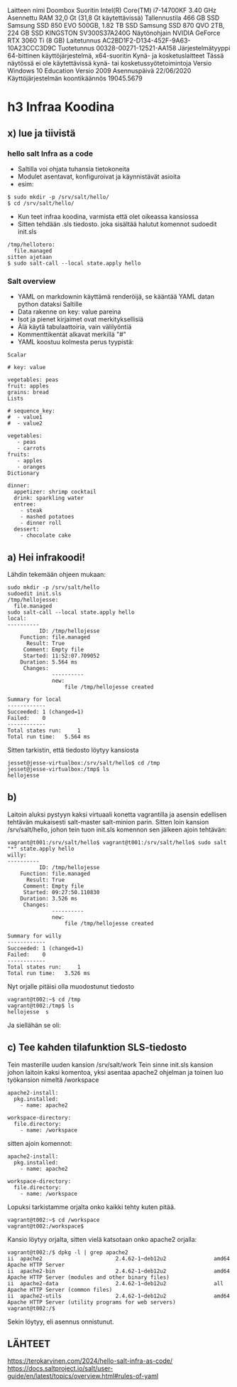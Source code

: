 Laitteen nimi Doombox Suoritin Intel(R) Core(TM) i7-14700KF 3.40 GHz Asennettu RAM 32,0 Gt (31,8 Gt käytettävissä) Tallennustila 466 GB SSD Samsung SSD 850 EVO 500GB, 1.82 TB SSD Samsung SSD 870 QVO 2TB, 224 GB SSD KINGSTON SV300S37A240G Näytönohjain NVIDIA GeForce RTX 3060 Ti (8 GB) Laitetunnus AC2BD1F2-D134-452F-9A63-10A23CCC3D9C Tuotetunnus 00328-00271-12521-AA158 Järjestelmätyyppi 64-bittinen käyttöjärjestelmä, x64-suoritin Kynä- ja kosketuslaitteet Tässä näytössä ei ole käytettävissä kynä- tai kosketussyötetoimintoja Versio Windows 10 Education Versio 2009 Asennuspäivä ‎22/‎06/‎2020 Käyttöjärjestelmän koontikäännös 19045.5679

# h3 Infraa Koodina

## x) lue ja tiivistä

### hello salt Infra as a code

-  Saltilla voi ohjata tuhansia tietokoneita
-  Modulet asentavat, konfiguroivat ja käynnistävät asioita
-  esim:
```debian
$ sudo mkdir -p /srv/salt/hello/
$ cd /srv/salt/hello/
```
-  Kun teet infraa koodina, varmista että olet oikeassa kansiossa
-  Sitten tehdään .sls tiedosto. joka sisältää halutut komennot sudoedit init.sls
```esim
/tmp/hellotero:
  file.managed
sitten ajetaan
$ sudo salt-call --local state.apply hello
```

### Salt overview
-  YAML on markdownin käyttämä renderöijä, se kääntää YAML datan python dataksi Saltille
-  Data rakenne on key: value pareina
-  Isot ja pienet kirjaimet ovat merkityksellisiä
-  Älä käytä tabulaattoiria, vain välilyöntiä
-  Kommenttikentät alkavat merkillä "#"
-  YAML koostuu kolmesta perus tyypistä:
```
Scalar

# key: value

vegetables: peas
fruit: apples
grains: bread
Lists

# sequence_key:
#  - value1
#  - value2

vegetables:
   - peas
   - carrots
fruits:
   - apples
   - oranges
Dictionary

dinner:
  appetizer: shrimp cocktail
  drink: sparkling water
  entree:
    - steak
    - mashed potatoes
    - dinner roll
  dessert:
    - chocolate cake
```

## a) Hei infrakoodi!

Lähdin tekemään ohjeen mukaan:

```
sudo mkdir -p /srv/salt/hello
sudoedit init.sls
/tmp/hellojesse:
  file.managed
sudo salt-call --local state.apply hello
local:
----------
          ID: /tmp/hellojesse
    Function: file.managed
      Result: True
     Comment: Empty file
     Started: 11:52:07.709052
    Duration: 5.564 ms
     Changes:   
              ----------
              new:
                  file /tmp/hellojesse created

Summary for local
------------
Succeeded: 1 (changed=1)
Failed:    0
------------
Total states run:     1
Total run time:   5.564 ms
```
Sitten tarkistin, että tiedosto löytyy kansiosta
```
jesset@jesse-virtualbox:/srv/salt/hello$ cd /tmp
jesset@jesse-virtualbox:/tmp$ ls
hellojesse
```

## b) 
Laitoin aluksi pystyyn kaksi virtuaali konetta vagrantilla ja asensin edellisen tehtävän mukaisesti salt-master salt-minion parin.
Sitten loin kansion /srv/salt/hello, johon tein tuon init.sls komennon 
sen jälkeen ajoin tehtävän:
```
vagrant@t001:/srv/salt/hello$ vagrant@t001:/srv/salt/hello$ sudo salt "*" state.apply hello
willy:
----------
          ID: /tmp/hellojesse
    Function: file.managed
      Result: True
     Comment: Empty file
     Started: 09:27:50.110830
    Duration: 3.526 ms
     Changes:
              ----------
              new:
                  file /tmp/hellojesse created

Summary for willy
------------
Succeeded: 1 (changed=1)
Failed:    0
------------
Total states run:     1
Total run time:   3.526 ms
```
Nyt orjalle pitäisi olla muodostunut tiedosto
```
vagrant@t002:~$ cd /tmp
vagrant@t002:/tmp$ ls
hellojesse  s
```
Ja siellähän se oli:

## c) Tee kahden tilafunktion SLS-tiedosto

Tein masterille uuden kansion /srv/salt/work
Tein sinne init.sls kansion johon laitoin kaksi komentoa, yksi asentaa apache2 ohjelman ja toinen luo työkansion nimeltä /workspace
```
apache2-install:
  pkg.installed:
    - name: apache2

workspace-directory:
  file.directory:
    - name: /workspace
```
sitten ajoin komennot: 
```
apache2-install:
  pkg.installed:
    - name: apache2

workspace-directory:
  file.directory:
    - name: /workspace
```
Lopuksi tarkistamme orjalta onko kaikki tehty kuten pitää.
```
vagrant@t002:~$ cd /workspace
vagrant@t002:/workspace$
```
Kansio löytyy orjalta, sitten vielä katsotaan onko apache2 orjalla:
```
vagrant@t002:/$ dpkg -l | grep apache2
ii  apache2                       2.4.62-1~deb12u2               amd64        Apache HTTP Server
ii  apache2-bin                   2.4.62-1~deb12u2               amd64        Apache HTTP Server (modules and other binary files)
ii  apache2-data                  2.4.62-1~deb12u2               all          Apache HTTP Server (common files)
ii  apache2-utils                 2.4.62-1~deb12u2               amd64        Apache HTTP Server (utility programs for web servers)
vagrant@t002:/$
```
Sekin löytyy, eli asennus onnistunut.

## LÄHTEET

https://terokarvinen.com/2024/hello-salt-infra-as-code/
https://docs.saltproject.io/salt/user-guide/en/latest/topics/overview.html#rules-of-yaml




